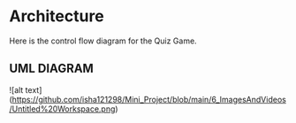# Architecture
Here is the control flow diagram for the Quiz Game.
## UML DIAGRAM
![alt text] (https://github.com/isha121298/Mini_Project/blob/main/6_ImagesAndVideos/Untitled%20Workspace.png)
